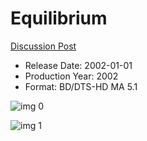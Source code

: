 # Equilibrium

[Discussion Post](https://www.avsforum.com/threads/bass-eq-for-filtered-movies.2995212/post-57801456)

* Release Date: 2002-01-01
* Production Year: 2002
* Format: BD/DTS-HD MA 5.1

![img 0](https://i.imgur.com/957BGYM.jpg)

![img 1](https://i.imgur.com/vQRVAFB.jpg)

